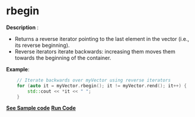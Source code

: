 # rbegin

**Description** : 
- Returns a reverse iterator pointing to the last element in the vector (i.e., its reverse beginning).
- Reverse iterators iterate backwards: increasing them moves them towards the beginning of the container.

**Example**:
```cpp
	// Iterate backwards over myVector using reverse iterators
	for (auto it = myVector.rbegin(); it != myVector.rend(); it++) {
		std::cout << *it << " ";
	}
```
**[See Sample code](../snippets/vector/rbegin.cpp)**
**[Run Code](https://rextester.com/XGWC54800)**